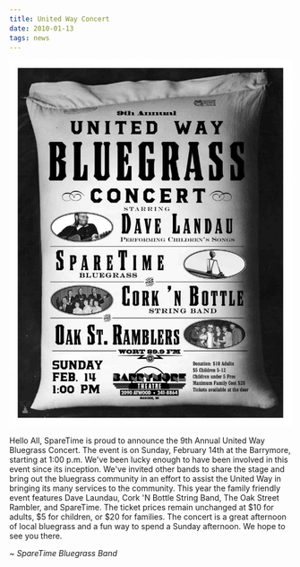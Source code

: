 ```yaml
---
title: United Way Concert
date: 2010-01-13
tags: news
---
```


![image](assets/images/UnitedWayBluegrassPoster2010web-790x1024.jpg)

Hello All, SpareTime is proud to announce the 9th Annual United Way Bluegrass Concert. The event is on Sunday, February 14th at the Barrymore, starting at 1:00 p.m. We've been lucky enough to have been involved in this event since its inception. We've invited other bands to share the stage and bring out the bluegrass community in an effort to assist the United Way in bringing its many services to the community. This year the family friendly event features Dave Laundau, Cork 'N Bottle String Band, The Oak Street Rambler, and SpareTime. The ticket prices remain unchanged at $10 for adults, $5 for children, or $20 for families. The concert is a great afternoon of local bluegrass and a fun way to spend a Sunday afternoon. We hope to see you there.

~ _SpareTime Bluegrass Band_
